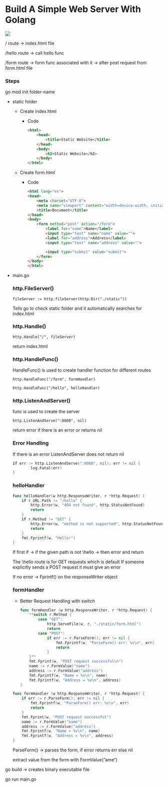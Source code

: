 # Build A Simple Web Server With Golang
 
<a href = "https://drive.google.com/file/d/1BeWt0OC4llP2l8xnnFg7ovGX0_9PbGOB/preview">
	<img src = "https://drive.google.com/file/d/1BeWt0OC4llP2l8xnnFg7ovGX0_9PbGOB/preview"/>
</a>

/ route → index.html file

/hello route → call hello func 

/form route → form func associated with it → after post request from form.html file

### Steps

go mod init folder-name

- static folder
    - Create index.html
        - Code
            
            ```html
            <html>
                <head>
                    <title>Static Website</title>
                </head>
                <body>
                    <h2>Static Website</h2>
                </body>
            </html>
            ```
            
    - Create form.html
        - Code
            
            ```html
            <html lang="en">
            <head>
                <meta charset="UTF-8">
                <meta name="viewport" content="width=device-width, initial-scale=1.0">
                <title>Document</title>
            </head>
            <body>
                <form method="post" action="/form">
                    <label for="name">Name</label>
                    <input type="text" name="name" value="">
                    <label for="address">Address</label>
                    <input type="text" name="address" value="">
            
                    <input type="submit" value="submit">
                </form>
            </body>
            </html>
            ```
            
- main.go
    
    ### http.FileServer()
    
    `fileServer := http.fileServer(http.Dir("./static"))`
    
    Tells go to check static folder and it automatically searches for index.html
    
    ### http.Handle()
    
    `http.Handle("/", fileServer)`
    
    return index.html
    
    ### http.HandleFunc()
    
    HandleFunc() is used to create handler function for different routes
    
    `http.HandleFunc("/form", formHandler)`
    
    `http.HandleFunc("/hello", helloHandler)`
    
    ### http.ListenAndServer()
    
    func is used to create the server
    
    `http.ListenAndServe(":8080", nil)`
    
    return error if there is an error or returns nil
    
    ### Error Handling
    
    If there is an error ListenAndServer does not return nil
    
    ```go
    if err := http.ListenAndServe(":8080", nil); err != nil {
    		log.Fatal(err)
    }
    ```
    
    ### helloHandler
    
    ```go
    func helloHandler(w http.ResponseWriter, r *http.Request) {
    	if r.URL.Path != "/hello" {
    		http.Error(w, "404 not found", http.StatusNotFound)
    		return
    	}
    	if r.Method != "GET" {
    		http.Error(w, "method is not supported", http.StatusNotFound)
    		return
    	}
    	fmt.Fprintf(w, "Hello!")
    }
    ```
    
    If first if → if the given path is not \hello → then error and return
    
    The \hello route is for GET requests which is default
    If someone explicitly sends a POST request it must give an error
    
    If no error → Fprintf() on the responseWriter object
    
    ### formHandler
    
    - Better Request Handling with switch
        
        ```go
        func formHandler (w http.ResponseWriter, r *http.Request) {
        	**switch r.Method {
        		case "GET":
        			http.ServeFile(w, r, "./static/form.html")
        			return
        		case "POST":
        			if err := r.ParseForm(); err != nil {
        				fmt.Fprintf(w, "ParseForm() err: %v\n", err)
        				return
        			}
        	}**
        	fmt.Fprint(w, "POST request successful\n")
        	name := r.FormValue("name")
        	address := r.FormValue("address")
        	fmt.Fprintf(w, "Name = %v\n", name)
        	fmt.Fprintf(w, "Address = %v\n", address)
        }
        ```
        
    
    ```go
    func formHandler (w http.ResponseWriter, r *http.Request) {
    	if err := r.ParseForm(); err != nil {
    		fmt.Fprintf(w, "ParseForm() err: %v\n", err)
    		return
    	}
    	fmt.Fprint(w, "POST request successful")
    	name := r.FormValue("name")
    	address := r.FormValue("address")
    	fmt.Fprintf(w, "Name = %v\n", name)
    	fmt.Fprintf(w, "Address = %v\n", address)
    }
    ```
    
    ParseForm() → parses the form, if error returns err else nil
    
    extract value from the form with FormValue(”ame”)
    

go build → creates binary executable file

go run main.go
